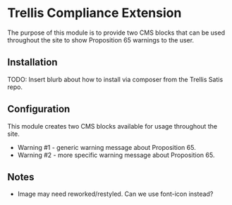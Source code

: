 # Trellis Compliance Extension
The purpose of this module is to provide two CMS blocks that can be used throughout the site to show Proposition 65 
warnings to the user.

## Installation
TODO: Insert blurb about how to install via composer from the Trellis Satis repo.

## Configuration
This module creates two CMS blocks available for usage throughout the site.

* Warning #1 - generic warning message about Proposition 65.
* Warning #2 - more specific warning message about Proposition 65.

## Notes

* Image may need reworked/restyled. Can we use font-icon instead?